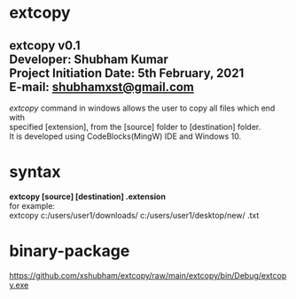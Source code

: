 # extcopy
extcopy v0.1<br/>
Developer: Shubham Kumar<br/>
Project Initiation Date: 5th February, 2021<br/>
E-mail: shubhamxst@gmail.com
---------------------------------------------------------------------------------------------------------------------------
<em>extcopy</em> command in windows allows the user to copy all files which end with<br/>
specified [extension], from the [source] folder to [destination] folder.<br/>
It is developed using CodeBlocks(MingW) IDE and Windows 10.

# syntax
<b>extcopy [source] [destination] .extension</b><br/>
for example:<br/> extcopy c:/users/user1/downloads/ c:/users/user1/desktop/new/ .txt

# binary-package
<a href="extcopy v0.1">https://github.com/xshubham/extcopy/raw/main/extcopy/bin/Debug/extcopy.exe</a>
